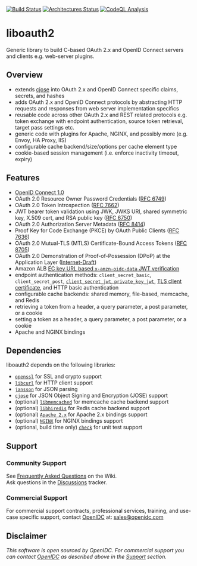 [![Build Status](https://github.com/OpenIDC/liboauth2/actions/workflows/build.yml/badge.svg)](https://github.com/OpenIDC/liboauth2/actions/workflows/build.yml)
[![Architectures Status](https://github.com/OpenIDC/liboauth2/actions/workflows/archs.yml/badge.svg)](https://github.com/OpenIDC/liboauth2/actions/workflows/archs.yml)
[![CodeQL Analysis](https://github.com/OpenIDC/liboauth2/actions/workflows/codeql-analysis.yml/badge.svg)](https://github.com/OpenIDC/liboauth2/actions/workflows/codeql-analysis.yml)

# liboauth2
Generic library to build C-based OAuth 2.x and OpenID Connect servers and clients e.g. web-server plugins.

## Overview
- extends [cjose](https://github.com/OpenIDC/cjose) into OAuth 2.x and OpenID Connect specific claims, secrets, and hashes
- adds OAuth 2.x and OpenID Connect protocols by abstracting HTTP requests and responses from web server implementation specifics
- reusable code across other OAuth 2.x and REST related protocols
  e.g. token exchange with endpoint authentication, source token retrieval, target pass settings etc.
- generic code with plugins for Apache, NGINX, and possibly more (e.g. Envoy, HA Proxy, IIS)
- configurable cache backend/size/options per cache element type
- cookie-based session management (i.e. enforce inactivity timeout, expiry)

## Features
- [OpenID Connect 1.0](https://openid.net/specs/openid-connect-core-1_0.html)
- OAuth 2.0 Resource Owner Password Credentials ([RFC 6749](https://tools.ietf.org/html/rfc6749#section-4.3))
- OAuth 2.0 Token Introspection ([RFC 7662](https://tools.ietf.org/html/rfc7662))
- JWT bearer token validation using JWK, JWKS URI, shared symmetric key, X.509 cert, and RSA public key ([RFC 6750](https://tools.ietf.org/html/rfc6750))
- OAuth 2.0 Authorization Server Metadata ([RFC 8414](https://tools.ietf.org/html/rfc8414))
- Proof Key for Code Exchange (PKCE) by OAuth Public Clients ([RFC 7636](https://tools.ietf.org/html/rfc7636))
- OAuth 2.0 Mutual-TLS (MTLS) Certificate-Bound Access Tokens  ([RFC 8705](https://tools.ietf.org/html/rfc8705))
- OAuth 2.0 Demonstration of Proof-of-Possession (DPoP) at the Application Layer ([Internet-Draft](https://tools.ietf.org/html/draft-ietf-oauth-dpop))
- Amazon ALB [EC key URL based `x-amzn-oidc-data` JWT verification](https://docs.aws.amazon.com/elasticloadbalancing/latest/application/listener-authenticate-users.html)
- endpoint authentication methods: `client_secret_basic`, `client_secret_post`, [`client_secret_jwt`, `private_key_jwt`](https://tools.ietf.org/html/rfc7523), [TLS client certificate](https://tools.ietf.org/id/draft-ietf-oauth-mtls), and HTTP basic authentication
- configurable cache backends: shared memory, file-based, memcache, and Redis
- retrieving a token from a header, a query parameter, a post parameter, or a cookie
- setting a token as a header, a query parameter, a post parameter, or a cookie
- Apache and NGINX bindings

## Dependencies

liboauth2 depends on the following libraries:
- [`openssl`](https://www.openssl.org/) for SSL and crypto support
- [`libcurl`](https://curl.haxx.se/libcurl/) for HTTP client support
- [`jansson`](http://www.digip.org/jansson/) for JSON parsing
- [`cjose`](https://github.com/OpenIDC/cjose) for JSON Object Signing and Encryption (JOSE) support
- (optional) [`libmemcached`](https://libmemcached.org) for memcache cache backend support
- (optional) [`libhiredis`](https://github.com/redis/hiredis) for Redis cache backend support
- (optional) [`Apache 2.x`](https://httpd.apache.org/) for Apache 2.x bindings support
- (optional) [`NGINX`](https://nginx.org) for NGINX bindings support
- (optional, build time only) [`check`](https://libcheck.github.io/check/) for unit test support

## Support

### Community Support
See [Frequently Asked Questions](https://github.com/OpenIDC/liboauth2/wiki) on the Wiki.  
Ask questions in the [Discussions](https://github.com/OpenIDC/liboauth2/discussions) tracker.

### Commercial Support
For commercial support contracts, professional services, training, and use-case specific support, contact [OpenIDC](https://www.openidc.com) at:
[sales@openidc.com](mailto:sales@openidc.com)

Disclaimer
----------
*This software is open sourced by OpenIDC. For commercial support
you can contact [OpenIDC](https://www.openidc.com) as described above in the [Support](#support) section.*

